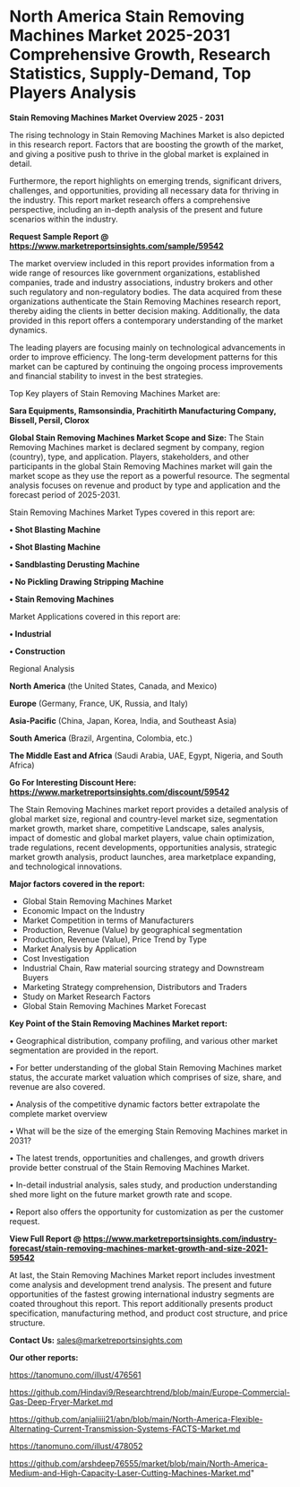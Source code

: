 # North America Stain Removing Machines Market 2025-2031 Comprehensive Growth, Research Statistics, Supply-Demand,  Top Players Analysis

<Strong> Stain Removing Machines Market Overview 2025 - 2031</strong>

The rising technology in Stain Removing Machines Market is also depicted in this research report. Factors that are boosting the growth of the market, and giving a positive push to thrive in the global market is explained in detail.

Furthermore, the report highlights on emerging trends, significant drivers, challenges, and opportunities, providing all necessary data for thriving in the industry. This report market research offers a comprehensive perspective, including an in-depth analysis of the present and future scenarios within the industry.

<strong>Request Sample Report @ <a href=https://www.marketreportsinsights.com/sample/59542>https://www.marketreportsinsights.com/sample/59542</a></strong>

The market overview included in this report provides information from a wide range of resources like government organizations, established companies, trade and industry associations, industry brokers and other such regulatory and non-regulatory bodies. The data acquired from these organizations authenticate the Stain Removing Machines research report, thereby aiding the clients in better decision making. Additionally, the data provided in this report offers a contemporary understanding of the market dynamics.

The leading players are focusing mainly on technological advancements in order to improve efficiency. The long-term development patterns for this market can be captured by continuing the ongoing process improvements and financial stability to invest in the best strategies.

Top Key players of Stain Removing Machines Market are:

<strong>Sara Equipments, Ramsonsindia, Prachitirth Manufacturing Company, Bissell, Persil, Clorox</strong>

<strong><b>Global Stain Removing Machines Market Scope and Size:</b></strong>
The Stain Removing Machines market is declared segment by company, region (country), type, and application. Players, stakeholders, and other participants in the global Stain Removing Machines market will gain the market scope as they use the report as a powerful resource. The segmental analysis focuses on revenue and product by type and application and the forecast period of 2025-2031.

Stain Removing Machines Market Types covered in this report are:

<strong>• Shot Blasting Machine

• Shot Blasting Machine

• Sandblasting Derusting Machine

• No Pickling Drawing Stripping Machine

• Stain Removing Machines</strong>

Market Applications covered in this report are:

<strong>• Industrial

• Construction</strong> 

Regional Analysis

<strong>North America</strong> (the United States, Canada, and Mexico)

<strong>Europe</strong> (Germany, France, UK, Russia, and Italy)

<strong>Asia-Pacific</strong> (China, Japan, Korea, India, and Southeast Asia)

<strong>South America</strong> (Brazil, Argentina, Colombia, etc.)

<strong>The Middle East and Africa</strong> (Saudi Arabia, UAE, Egypt, Nigeria, and South Africa)

<strong>Go For Interesting Discount Here: <a href=https://www.marketreportsinsights.com/discount/59542>https://www.marketreportsinsights.com/discount/59542</a></strong>

The Stain Removing Machines market report provides a detailed analysis of global market size, regional and country-level market size, segmentation market growth, market share, competitive Landscape, sales analysis, impact of domestic and global market players, value chain optimization, trade regulations, recent developments, opportunities analysis, strategic market growth analysis, product launches, area marketplace expanding, and technological innovations.

<strong><b>Major factors covered in the report:</b></strong>
<ul>
  <li>Global Stain Removing Machines Market </li>
  <li>Economic Impact on the Industry</li>
  <li>Market Competition in terms of Manufacturers</li>
  <li>Production, Revenue (Value) by geographical segmentation</li>
  <li>Production, Revenue (Value), Price Trend by Type</li>
  <li>Market Analysis by Application</li>
  <li>Cost Investigation</li>
  <li>Industrial Chain, Raw material sourcing strategy and Downstream Buyers</li>
  <li>Marketing Strategy comprehension, Distributors and Traders</li>
  <li>Study on Market Research Factors</li>
  <li>Global Stain Removing Machines Market Forecast</li>
</ul>

<strong><b>Key Point of the Stain Removing Machines Market report:</b></strong>

• Geographical distribution, company profiling, and various other market segmentation are provided in the report.

• For better understanding of the global Stain Removing Machines market status, the accurate market valuation which comprises of size, share, and revenue are also covered.

• Analysis of the competitive dynamic factors better extrapolate the complete market overview

• What will be the size of the emerging Stain Removing Machines market in 2031?

• The latest trends, opportunities and challenges, and growth drivers provide better construal of the Stain Removing Machines Market.

• In-detail industrial analysis, sales study, and production understanding shed more light on the future market growth rate and scope.

• Report also offers the opportunity for customization as per the customer request.

<strong><b>View Full Report @ <a href=https://www.marketreportsinsights.com/industry-forecast/stain-removing-machines-market-growth-and-size-2021-59542>https://www.marketreportsinsights.com/industry-forecast/stain-removing-machines-market-growth-and-size-2021-59542</a></b></strong>


At last, the Stain Removing Machines Market report includes investment come analysis and development trend analysis. The present and future opportunities of the fastest growing international industry segments are coated throughout this report. This report additionally presents product specification, manufacturing method, and product cost structure, and price structure.

<strong>Contact Us:</strong>
sales@marketreportsinsights.com

<strong>Our other reports:</strong>

<a href=https://tanomuno.com/illust/476561>https://tanomuno.com/illust/476561</a>

<a href=https://github.com/Hindavi9/Researchtrend/blob/main/Europe-Commercial-Gas-Deep-Fryer-Market.md>https://github.com/Hindavi9/Researchtrend/blob/main/Europe-Commercial-Gas-Deep-Fryer-Market.md</a>

<a href=https://github.com/anjaliiii21/abn/blob/main/North-America-Flexible-Alternating-Current-Transmission-Systems-FACTS-Market.md>https://github.com/anjaliiii21/abn/blob/main/North-America-Flexible-Alternating-Current-Transmission-Systems-FACTS-Market.md</a>

<a href=https://tanomuno.com/illust/478052>https://tanomuno.com/illust/478052</a>

<a href=https://github.com/arshdeep76555/market/blob/main/North-America-Medium-and-High-Capacity-Laser-Cutting-Machines-Market.md>https://github.com/arshdeep76555/market/blob/main/North-America-Medium-and-High-Capacity-Laser-Cutting-Machines-Market.md</a>"
